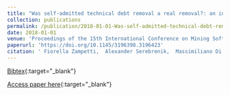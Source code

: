 ```yaml
---
title: "Was self-admitted technical debt removal a real removal?: an in-depth perspective"
collection: publications
permalink: /publication/2018-01-01-Was-self-admitted-technical-debt-removal-a-real-removal-an-in-depth-perspective
date: 2018-01-01
venue: 'Proceedings of the 15th International Conference on Mining Software Repositories, MSR 2018, Gothenburg, Sweden, May 28-29, 2018'
paperurl: 'https://doi.org/10.1145/3196398.3196423'
citation: ' Fiorella Zampetti,  Alexander Serebrenik,  Massimiliano Di Penta, &quot;Was self-admitted technical debt removal a real removal?: an in-depth perspective.&quot; Proceedings of the 15th International Conference on Mining Software Repositories, MSR 2018, Gothenburg, Sweden, May 28-29, 2018, 2018.'
---
```

[Bibtex](https://dblp.org/rec/bib/conf/msr/ZampettiSP08){:target="_blank"}

[Access paper here](https://doi.org/10.1145/3196398.3196423){:target="_blank"}
